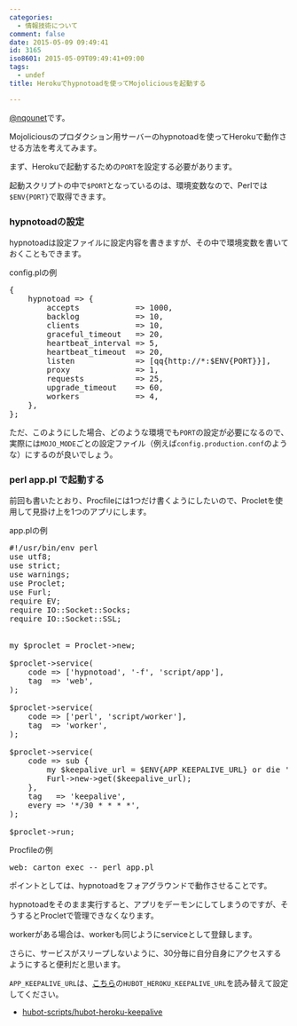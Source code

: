 ```yaml
---
categories:
  - 情報技術について
comment: false
date: 2015-05-09 09:49:41
id: 3165
iso8601: 2015-05-09T09:49:41+09:00
tags:
  - undef
title: Herokuでhypnotoadを使ってMojoliciousを起動する

---
```


<p><a href="https://twitter.com/nqounet">@nqounet</a>です。</p>

<p>Mojoliciousのプロダクション用サーバーのhypnotoadを使ってHerokuで動作させる方法を考えてみます。</p>



<p>まず、Herokuで起動するための<code>PORT</code>を設定する必要があります。</p>

<p>起動スクリプトの中で<code>$PORT</code>となっているのは、環境変数なので、Perlでは<code>$ENV{PORT}</code>で取得できます。</p>

<h3>hypnotoadの設定</h3>

<p>hypnotoadは設定ファイルに設定内容を書きますが、その中で環境変数を書いておくこともできます。</p>

<p>config.plの例</p>

<pre>
{
    hypnotoad => {
        accepts            => 1000,
        backlog            => 10,
        clients            => 10,
        graceful_timeout   => 20,
        heartbeat_interval => 5,
        heartbeat_timeout  => 20,
        listen             => [qq{http://*:$ENV{PORT}}],
        proxy              => 1,
        requests           => 25,
        upgrade_timeout    => 60,
        workers            => 4,
    },
};
</pre>

<p>ただ、このようにした場合、どのような環境でも<code>PORT</code>の設定が必要になるので、実際には<code>MOJO_MODE</code>ごとの設定ファイル（例えば<code>config.production.conf</code>のような）にするのが良いでしょう。</p>

<h3>perl app.pl で起動する</h3>

<p>前回も書いたとおり、Procfileには1つだけ書くようにしたいので、Procletを使用して見掛け上を1つのアプリにします。</p>

<p>app.plの例</p>

<pre>
#!/usr/bin/env perl
use utf8;
use strict;
use warnings;
use Proclet;
use Furl;
require EV;
require IO::Socket::Socks;
require IO::Socket::SSL;


my $proclet = Proclet->new;

$proclet->service(
    code => ['hypnotoad', '-f', 'script/app'],
    tag  => 'web',
);

$proclet->service(
    code => ['perl', 'script/worker'],
    tag  => 'worker',
);

$proclet->service(
    code => sub {
        my $keepalive_url = $ENV{APP_KEEPALIVE_URL} or die 'set env APP_KEEPALIVE_URL.';
        Furl->new->get($keepalive_url);
    },
    tag   => 'keepalive',
    every => '*/30 * * * *',
);

$proclet->run;
</pre>

<p>Procfileの例</p>

<pre>
web: carton exec -- perl app.pl
</pre>

<p>ポイントとしては、hypnotoadをフォアグラウンドで動作させることです。</p>

<p>hypnotoadをそのまま実行すると、アプリをデーモンにしてしまうのですが、そうするとProcletで管理できなくなります。</p>

<p>workerがある場合は、workerも同じようにserviceとして登録します。</p>

<p>さらに、サービスがスリープしないように、30分毎に自分自身にアクセスするようにすると便利だと思います。</p>

<p><code>APP_KEEPALIVE_URL</code>は、<a href="https://github.com/hubot-scripts/hubot-heroku-keepalive" target="_blank">こちら</a>の<code>HUBOT_HEROKU_KEEPALIVE_URL</code>を読み替えて設定してください。</p>

<ul>
<li><a href="https://github.com/hubot-scripts/hubot-heroku-keepalive">hubot-scripts/hubot-heroku-keepalive</a></li>
</ul>
    	
